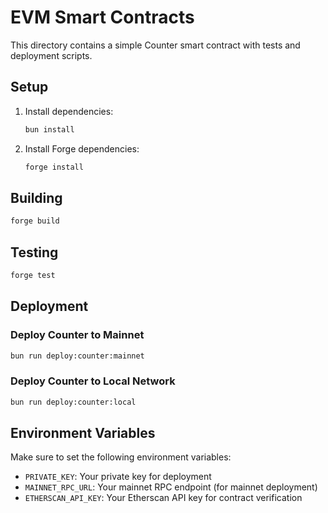 # EVM Smart Contracts

This directory contains a simple Counter smart contract with tests and deployment scripts.

## Setup

1. Install dependencies:
   ```bash
   bun install
   ```

2. Install Forge dependencies:
   ```bash
   forge install
   ```

## Building

```bash
forge build
```

## Testing

```bash
forge test
```

## Deployment

### Deploy Counter to Mainnet
```bash
bun run deploy:counter:mainnet
```

### Deploy Counter to Local Network
```bash
bun run deploy:counter:local
```

## Environment Variables

Make sure to set the following environment variables:
- `PRIVATE_KEY`: Your private key for deployment
- `MAINNET_RPC_URL`: Your mainnet RPC endpoint (for mainnet deployment)
- `ETHERSCAN_API_KEY`: Your Etherscan API key for contract verification